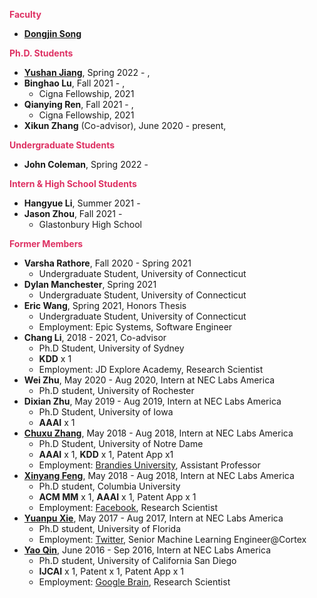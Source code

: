 
**<span style="color:#DE3163">Faculty</span>**
* [**Dongjin Song**](https://songdj.github.io/)

**<span style="color:#DE3163">Ph.D. Students</span>**

* [**Yushan Jiang**](https://sites.google.com/view/jayjiang/home), Spring 2022 - ,
* **Binghao Lu**, Fall 2021 - ,
  * Cigna Fellowship, 2021
* **Qianying Ren**, Fall 2021 - ,
  * Cigna Fellowship, 2021
* **Xikun Zhang** (Co-advisor), June 2020 - present,

**<span style="color:#DE3163">Undergraduate Students</span>**

* **John Coleman**, Spring 2022 -

**<span style="color:#DE3163">Intern & High School Students</span>**

* **Hangyue Li**, Summer 2021 -
* **Jason Zhou**, Fall 2021 -
  * Glastonbury High School

**<span style="color:#DE3163">Former Members</span>**

* **Varsha Rathore**, Fall 2020 - Spring 2021
    * Undergraduate Student, University of Connecticut
* **Dylan Manchester**, Spring 2021
    * Undergraduate Student, University of Connecticut
* **Eric Wang**, Spring 2021, Honors Thesis
    * Undergraduate Student, University of Connecticut
    * Employment: Epic Systems, Software Engineer
* **Chang Li**, 2018 - 2021, Co-advisor
  * Ph.D Student, University of Sydney
  * **KDD** x 1
  * Employment: JD Explore Academy, Research Scientist
* **Wei Zhu**, May 2020 - Aug 2020, Intern at NEC Labs America
  * Ph.D student, University of Rochester
* **Dixian Zhu**, May 2019 - Aug 2019, Intern at NEC Labs America
  * Ph.D Student, University of Iowa
  * **AAAI** x 1
* [**Chuxu Zhang**](https://chuxuzhang.github.io/), May 2018 - Aug 2018, Intern at NEC Labs America
  * Ph.D Student, University of Notre Dame
  * **AAAI** x 1, **KDD** x 1, Patent App x1
  * Employment: [Brandies University](https://www.brandeis.edu/), Assistant Professor
* [**Xinyang Feng**](http://www.columbia.edu/~xf2143/), May 2018 - Aug 2018, Intern at NEC Labs America
  * Ph.D student, Columbia University
  * **ACM MM** x 1, **AAAI** x 1, Patent App x 1
  * Employment: [Facebook](www.facebook.com), Research Scientist
* [**Yuanpu Xie**](https://www.linkedin.com/in/yuanpu-x-712a6353/), May 2017 - Aug 2017, Intern at NEC Labs America
  * Ph.D student, University of Florida
  * Employment: [Twitter](https://twitter.com/), Senior Machine Learning Engineer@Cortex
* [**Yao Qin**](http://cseweb.ucsd.edu/~yaq007/), June 2016 - Sep 2016, Intern at NEC Labs America
  * Ph.D student, University of California San Diego
  * **IJCAI** x 1, Patent x 1, Patent App x 1
  * Employment: [Google Brain](https://research.google/teams/brain/), Research Scientist
